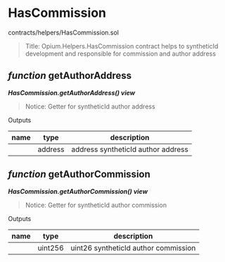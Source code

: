 # HasCommission

contracts/helpers/HasCommission.sol

> Title: Opium.Helpers.HasCommission contract helps to syntheticId development and responsible for commission and author address

## *function* getAuthorAddress

***HasCommission.getAuthorAddress() view***

> Notice: Getter for syntheticId author address

Outputs

| **name** | **type** | **description** |
|-|-|-|
|  | address | address syntheticId author address |



## *function* getAuthorCommission

***HasCommission.getAuthorCommission() view***

> Notice: Getter for syntheticId author commission

Outputs

| **name** | **type** | **description** |
|-|-|-|
|  | uint256 | uint26 syntheticId author commission |


